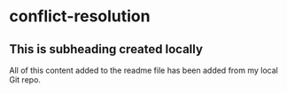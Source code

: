# conflict-resolution

## This is subheading created locally 

All of this content added to the readme file has been added from my local Git repo. 
